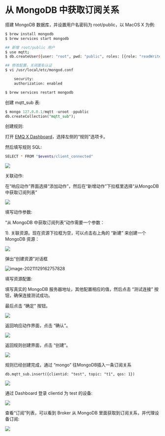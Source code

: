 # 从 MongoDB 中获取订阅关系

搭建 MongoDB 数据库，并设置用户名密码为 root/public，以 MacOS X 为例:
```bash
$ brew install mongodb
$ brew services start mongodb

## 新增 root/public 用户
$ use mqtt;
$ db.createUser({user: "root", pwd: "public", roles: [{role: "readWrite", db: "mqtt"}]});

## 修改配置，关闭匿名认证
$ vi /usr/local/etc/mongod.conf

    security:
    authorization: enabled

$ brew services restart mongodb
```

创建 mqtt_sub 表:
```sql
$ mongo 127.0.0.1/mqtt -uroot -ppublic
db.createCollection("mqtt_sub");
```

创建规则:

打开 [EMQ X Dashboard](http://127.0.0.1:18083/#/rules)，选择左侧的“规则”选项卡。

然后填写规则 SQL:

```bash
SELECT * FROM "$events/client_connected"
```

![](./assets/rule-engine/mongo_sub_01.png)

关联动作:

在“响应动作”界面选择“添加动作”，然后在“新增动作”下拉框里选择“从MongoDB中获取订阅列表”

![](./assets/rule-engine/mongo_sub_02.png)

填写动作参数:

“从 MongoDB 中获取订阅列表”动作需要一个参数：

1). 关联资源。现在资源下拉框为空，可以点击右上角的 “新建” 来创建一个 MongoDB 资源：

![](./assets/rule-engine/mongo_sub_03.png)

弹出“创建资源”对话框

![image-20211129162757828](./assets/rule-engine/mongo_sub_04.png)

填写资源配置:

   填写真实的 MongoDB 服务器地址，其他配置相应的值，然后点击 “测试连接” 按钮，确保连接测试成功。

最后点击 “确定” 按钮。

![](./assets/rule-engine/mongo_sub_05.png)

返回响应动作界面，点击 “确认”。

![](./assets/rule-engine/mongo_sub_06.png)

返回规则创建界面，点击 “创建”。

![](./assets/rule-engine/mongo_sub_07.png)

规则已经创建完成，通过 “mongo” 往MongoDB插入一条订阅关系

```
db.mqtt_sub.insert({clientid: "test", topic: "t1", qos: 1})
```

![](./assets/rule-engine/mongo_sub_08.png)

通过 Dashboard 登录 clientid 为 test 的设备:

![](./assets/rule-engine/mongo_sub_09.png)

查看“订阅”列表，可以看到 Broker 从 MongoDB 里面获取到订阅关系，并代理设备订阅:

![](./assets/rule-engine/mongo_sub_10.png)